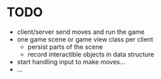 # TODO

- client/server send moves and run the game
- one game scene or game view class per client
    - persist parts of the scene
    - record interactible objects in data structure
- start handling input to make moves...
- ...
